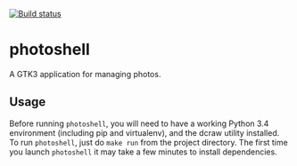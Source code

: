 [![Build status](https://api.travis-ci.org/photoshell/photoshell.svg?branch=master)](https://travis-ci.org/photoshell/photoshell)

# photoshell

A GTK3 application for managing photos.

## Usage

Before running `photoshell`, you will need to have a working Python 3.4
environment (including pip and virtualenv), and the dcraw utility installed. To
run `photoshell`, just do `make run` from the project directory. The first time
you launch `photoshell` it may take a few minutes to install dependencies.
